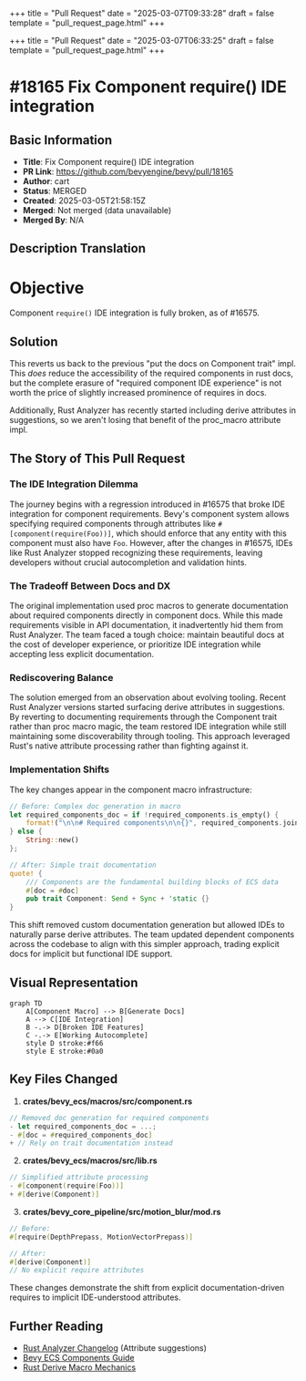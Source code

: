 +++
title = "Pull Request"
date = "2025-03-07T09:33:28"
draft = false
template = "pull_request_page.html"
+++

+++
title = "Pull Request"
date = "2025-03-07T06:33:25"
draft = false
template = "pull_request_page.html"
+++

# #18165 Fix Component require() IDE integration

## Basic Information
- **Title**: Fix Component require() IDE integration
- **PR Link**: https://github.com/bevyengine/bevy/pull/18165
- **Author**: cart
- **Status**: MERGED
- **Created**: 2025-03-05T21:58:15Z
- **Merged**: Not merged (data unavailable)
- **Merged By**: N/A

## Description Translation
# Objective

Component `require()` IDE integration is fully broken, as of #16575.

## Solution

This reverts us back to the previous "put the docs on Component trait" impl. This _does_ reduce the accessibility of the required components in rust docs, but the complete erasure of "required component IDE experience" is not worth the price of slightly increased prominence of requires in docs.

Additionally, Rust Analyzer has recently started including derive attributes in suggestions, so we aren't losing that benefit of the proc_macro attribute impl.

## The Story of This Pull Request

### The IDE Integration Dilemma
The journey begins with a regression introduced in #16575 that broke IDE integration for component requirements. Bevy's component system allows specifying required components through attributes like `#[component(require(Foo))]`, which should enforce that any entity with this component must also have `Foo`. However, after the changes in #16575, IDEs like Rust Analyzer stopped recognizing these requirements, leaving developers without crucial autocompletion and validation hints.

### The Tradeoff Between Docs and DX
The original implementation used proc macros to generate documentation about required components directly in component docs. While this made requirements visible in API documentation, it inadvertently hid them from Rust Analyzer. The team faced a tough choice: maintain beautiful docs at the cost of developer experience, or prioritize IDE integration while accepting less explicit documentation.

### Rediscovering Balance
The solution emerged from an observation about evolving tooling. Recent Rust Analyzer versions started surfacing derive attributes in suggestions. By reverting to documenting requirements through the Component trait rather than proc macro magic, the team restored IDE integration while still maintaining some discoverability through tooling. This approach leveraged Rust's native attribute processing rather than fighting against it.

### Implementation Shifts
The key changes appear in the component macro infrastructure:

```rust
// Before: Complex doc generation in macro
let required_components_doc = if !required_components.is_empty() {
    format!("\n\n# Required components\n\n{}", required_components.join("\n"))
} else {
    String::new()
};

// After: Simple trait documentation
quote! {
    /// Components are the fundamental building blocks of ECS data
    #[doc = #doc]
    pub trait Component: Send + Sync + 'static {}
}
```

This shift removed custom documentation generation but allowed IDEs to naturally parse derive attributes. The team updated dependent components across the codebase to align with this simpler approach, trading explicit docs for implicit but functional IDE support.

## Visual Representation

```mermaid
graph TD
    A[Component Macro] --> B[Generate Docs]
    A --> C[IDE Integration]
    B -.-> D[Broken IDE Features]
    C -.-> E[Working Autocomplete]
    style D stroke:#f66
    style E stroke:#0a0
```

## Key Files Changed

1. **crates/bevy_ecs/macros/src/component.rs**
```rust
// Removed doc generation for required components
- let required_components_doc = ...;
- #[doc = #required_components_doc]
+ // Rely on trait documentation instead
```

2. **crates/bevy_ecs/macros/src/lib.rs**
```rust
// Simplified attribute processing
- #[component(require(Foo))]
+ #[derive(Component)]
```

3. **crates/bevy_core_pipeline/src/motion_blur/mod.rs**
```rust
// Before:
#[require(DepthPrepass, MotionVectorPrepass)]

// After:
#[derive(Component)]
// No explicit require attributes
```

These changes demonstrate the shift from explicit documentation-driven requires to implicit IDE-understood attributes.

## Further Reading
- [Rust Analyzer Changelog](https://rust-analyzer.github.io/thisweek/2023/03/13/changelog-180.html) (Attribute suggestions)
- [Bevy ECS Components Guide](https://bevyengine.org/learn/book/ecs/components/)
- [Rust Derive Macro Mechanics](https://doc.rust-lang.org/reference/procedural-macros.html#derive-macros)